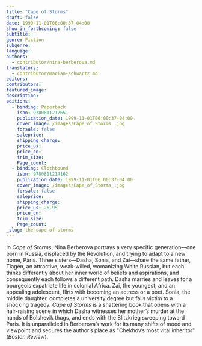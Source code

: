 ```yaml
---
title: "Cape of Storms"
draft: false
date: 1999-11-01T06:00:37-04:00
show_in_forthcoming: false
subtitle:
genre: Fiction
subgenre:
language:
authors:
  - contributor/nina-berberova.md
translators:
  - contributor/marian-schwartz.md
editors:
contributors:
featured_image:
description:
editions:
  - binding: Paperback
    isbn: 9780811217651
    publication_date: 1999-11-01T06:00:37-04:00
    cover_image: /images/Cape_of_Storms_.jpg
    forsale: false
    saleprice:
    shipping_charge:
    price_us:
    price_cn:
    trim_size:
    Page_count:
  - binding: Clothbound
    isbn: 9780811214162
    publication_date: 1999-11-01T06:00:37-04:00
    cover_image: /images/Cape_of_Storms_.jpg
    forsale: false
    saleprice:
    shipping_charge:
    price_us: 26.95
    price_cn:
    trim_size:
    Page_count:
_slug: the-cape-of-storms
---
```


In _Cape of Storms_, Nina Berberova portrays a very specific generation––one born in Russia, displaced by the Revolution, and trying to adapt to a new home, Paris. Three sisters––Dasha, Sonia, and Zai––share the same father, Tiagen, an attractive, weak-willed, womanizing White Russian, but each thinks differently about her inner world of beliefs and aspirations, and consequently each follows a different path. Dasha marries and leaves for a bourgeois expatriate life in colonial Africa. Zai, the youngest, and an appealing adolescent, flirts with becoming an actress or a poet. Sonia, the middle daughter, completes a university degree but falls victim to a shocking tragedy. _Cape of Storms_ is a shattering book that opens with a hair-raising scene in which Dasha witnesses her mother’s murder at the hands of Bolshevik thugs, and ends with the Blitzkrieg sweeping toward Paris. It is unparalleled in Berberova’s work for its many shifts of mood and viewpoint and secures the author’s place as "Chekhov’s most vital inheritor" (_Boston Review_).


